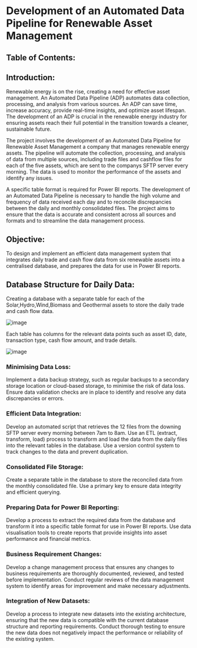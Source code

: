 # Development of an Automated Data Pipeline for Renewable Asset Management

## Table of Contents:

## Introduction:
Renewable energy is on the rise, creating a need for effective asset management. An Automated Data Pipeline (ADP) automates data collection, processing, and analysis from various sources. An ADP can save time, increase accuracy, provide real-time insights, and optimize asset lifespan. The development of an ADP is crucial in the renewable energy industry for ensuring assets reach their full potential in the transition towards a cleaner, sustainable future.

The project involves the development of an Automated Data Pipeline for Renewable Asset Management  a company that manages renewable energy assets. The pipeline will automate the collection, processing, and analysis of data from multiple sources, including trade files and cashflow files for each of the five assets, which are sent to the companys SFTP server every morning. The data is used to monitor the performance of the assets and identify any issues.

A specific table format is required for Power BI reports. The development of an Automated Data Pipeline is necessary to handle the high volume and frequency of data received each day and to reconcile discrepancies between the daily and monthly consolidated files. The project aims to ensure that the data is accurate and consistent across all sources and formats and to streamline the data management process.


## Objective: 

To design and implement an efficient data management system that integrates daily trade and cash flow data from six renewable assets into a centralised database, and prepares the data for use in Power BI reports.

## Database Structure for Daily Data:

Creating a database with a separate table for each of the Solar,Hydro,Wind,Biomass and Geothermal assets to store the daily trade and cash flow data.

![image](https://user-images.githubusercontent.com/68539411/226671940-222c63f3-2c9b-4014-90ee-c7cc90ea5d88.png)

Each table has columns for the relevant data points such as asset ID, date, transaction type, cash flow amount, and trade details.

![image](https://user-images.githubusercontent.com/68539411/226672226-8f33d974-93bc-41d9-907f-6d4f1f0b7cd8.png)


### Minimising Data Loss:

Implement a data backup strategy, such as regular backups to a secondary storage location or cloud-based storage, to minimise the risk of data loss.
Ensure data validation checks are in place to identify and resolve any data discrepancies or errors.

### Efficient Data Integration:

Develop an automated script that retrieves the 12 files from the downing SFTP server every morning between 7am to 8am.
Use an ETL (extract, transform, load) process to transform and load the data from the daily files into the relevant tables in the database.
Use a version control system to track changes to the data and prevent duplication.

### Consolidated File Storage:

Create a separate table in the database to store the reconciled data from the monthly consolidated file.
Use a primary key to ensure data integrity and efficient querying.

### Preparing Data for Power BI Reporting:

Develop a process to extract the required data from the database and transform it into a specific table format for use in Power BI reports.
Use data visualisation tools to create reports that provide insights into asset performance and financial metrics.
### Business Requirement Changes:

Develop a change management process that ensures any changes to business requirements are thoroughly documented, reviewed, and tested before implementation.
Conduct regular reviews of the data management system to identify areas for improvement and make necessary adjustments.

### Integration of New Datasets:

Develop a process to integrate new datasets into the existing architecture, ensuring that the new data is compatible with the current database structure and reporting requirements.
Conduct thorough testing to ensure the new data does not negatively impact the performance or reliability of the existing system.
